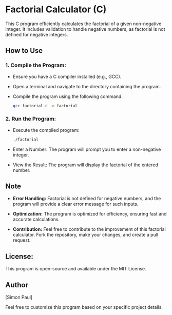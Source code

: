 # Factorial Calculator (C)

This C program efficiently calculates the factorial of a given non-negative integer. It includes validation to handle negative numbers, as factorial is not defined for negative integers.

## How to Use

### 1. Compile the Program:
- Ensure you have a C compiler installed (e.g., GCC).
- Open a terminal and navigate to the directory containing the program.
- Compile the program using the following command:

  ```bash
  gcc factorial.c -o factorial
  ```
### 2. Run the Program:
- Execute the compiled program:

     ```bash
     ./factorial
     ```
- Enter a Number:
  The program will prompt you to enter a non-negative integer.

- View the Result:
  The program will display the factorial of the entered number.

## Note
- **Error Handling:**
  Factorial is not defined for negative numbers, and the program will provide a clear error message for such inputs.

- **Optimization:**
  The program is optimized for efficiency, ensuring fast and accurate calculations.

- **Contribution:**
  Feel free to contribute to the improvement of this factorial calculator. Fork the repository, make your changes, and create a pull request.

## License:
This program is open-source and available under the MIT License.

## Author

[Simon Paul]

Feel free to customize this program based on your specific project details.
